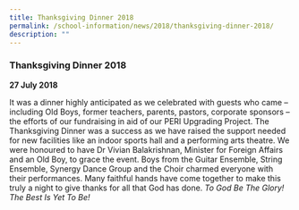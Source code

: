 ```yaml
---
title: Thanksgiving Dinner 2018
permalink: /school-information/news/2018/thanksgiving-dinner-2018/
description: ""
---
```

### **Thanksgiving Dinner 2018**
**27 July 2018**

It was a dinner highly anticipated as we celebrated with guests who came – including Old Boys, former teachers, parents, pastors, corporate sponsors – the efforts of our fundraising in aid of our PERI Upgrading Project. The Thanksgiving Dinner was a success as we have raised the support needed for new facilities like an indoor sports hall and a performing arts theatre. We were honoured to have Dr Vivian Balakrishnan, Minister for Foreign Affairs and an Old Boy, to grace the event. Boys from the Guitar Ensemble, String Ensemble, Synergy Dance Group and the Choir charmed everyone with their performances. Many faithful hands have come together to make this truly a night to give thanks for all that God has done. _To God Be The Glory! The Best Is Yet To Be!_